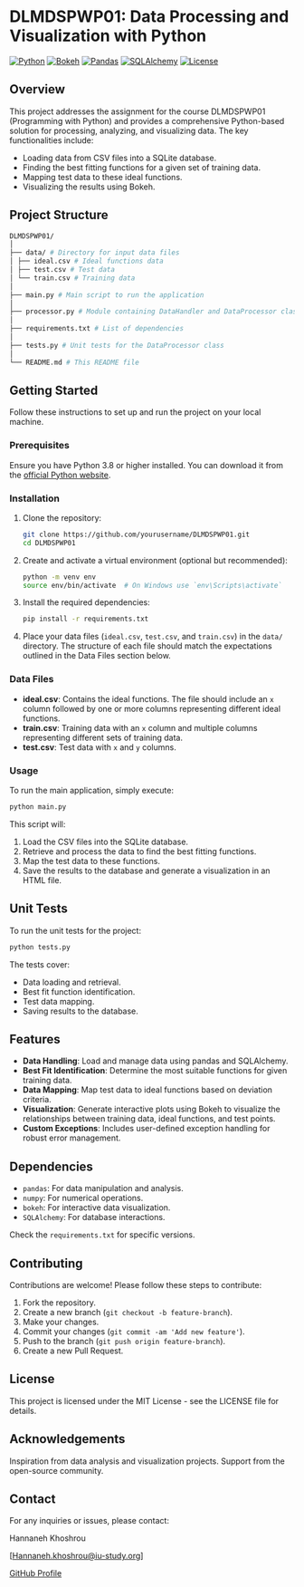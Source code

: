 # DLMDSPWP01: Data Processing and Visualization with Python

[![Python](https://img.shields.io/badge/python-3.8%2B-blue.svg)](https://www.python.org/)
[![Bokeh](https://img.shields.io/badge/Bokeh-2.4.0-green.svg)](https://bokeh.org/)
[![Pandas](https://img.shields.io/badge/Pandas-1.3.0-orange.svg)](https://pandas.pydata.org/)
[![SQLAlchemy](https://img.shields.io/badge/SQLAlchemy-1.4.22-yellow.svg)](https://www.sqlalchemy.org/)
[![License](https://img.shields.io/badge/license-MIT-green.svg)](LICENSE)

## Overview

This project addresses the assignment for the course DLMDSPWP01 (Programming with Python) and provides a comprehensive Python-based solution for processing, analyzing, and visualizing data. The key functionalities include:

- Loading data from CSV files into a SQLite database.
- Finding the best fitting functions for a given set of training data.
- Mapping test data to these ideal functions.
- Visualizing the results using Bokeh.

## Project Structure

```graphql 
DLMDSPWP01/
│
├── data/ # Directory for input data files
│ ├── ideal.csv # Ideal functions data
│ ├── test.csv # Test data
│ └── train.csv # Training data
│
├── main.py # Main script to run the application
│
├── processor.py # Module containing DataHandler and DataProcessor classes
│
├── requirements.txt # List of dependencies
│
├── tests.py # Unit tests for the DataProcessor class
│
└── README.md # This README file

```



## Getting Started

Follow these instructions to set up and run the project on your local machine.

### Prerequisites

Ensure you have Python 3.8 or higher installed. You can download it from the [official Python website](https://www.python.org/).

### Installation

1. Clone the repository:

    ```bash
    git clone https://github.com/yourusername/DLMDSPWP01.git
    cd DLMDSPWP01
    ```

2. Create and activate a virtual environment (optional but recommended):

    ```bash
    python -m venv env
    source env/bin/activate  # On Windows use `env\Scripts\activate`
    ```

3. Install the required dependencies:

    ```bash
    pip install -r requirements.txt
    ```

4. Place your data files (`ideal.csv`, `test.csv`, and `train.csv`) in the `data/` directory. The structure of each file should match the expectations outlined in the Data Files section below.

### Data Files

- **ideal.csv**: Contains the ideal functions. The file should include an `x` column followed by one or more columns representing different ideal functions.
- **train.csv**: Training data with an `x` column and multiple columns representing different sets of training data.
- **test.csv**: Test data with `x` and `y` columns.

### Usage

To run the main application, simply execute:

```bash
python main.py
```
This script will:

1. Load the CSV files into the SQLite database.
2. Retrieve and process the data to find the best fitting functions.
3. Map the test data to these functions.
4. Save the results to the database and generate a visualization in an HTML file.

## Unit Tests
To run the unit tests for the project:
    
```bash
python tests.py
```
The tests cover:

- Data loading and retrieval.
- Best fit function identification.
- Test data mapping.
- Saving results to the database.

## Features
- **Data Handling**: Load and manage data using pandas and SQLAlchemy.
- **Best Fit Identification**: Determine the most suitable functions for given training data.
- **Data Mapping**: Map test data to ideal functions based on deviation criteria.
- **Visualization**: Generate interactive plots using Bokeh to visualize the relationships between training data, ideal functions, and test points.
- **Custom Exceptions**: Includes user-defined exception handling for robust error management.

## Dependencies
- `pandas`: For data manipulation and analysis.
- `numpy`: For numerical operations.
- `bokeh`: For interactive data visualization.
- `SQLAlchemy`: For database interactions.

Check the `requirements.txt` for specific versions.


## Contributing
Contributions are welcome! Please follow these steps to contribute:

1. Fork the repository.
2. Create a new branch (`git checkout -b feature-branch`).
3. Make your changes.
4. Commit your changes (`git commit -am 'Add new feature'`).
5. Push to the branch (`git push origin feature-branch`).
6. Create a new Pull Request.

## License
This project is licensed under the MIT License - see the LICENSE file for details.

## Acknowledgements
Inspiration from data analysis and visualization projects.
Support from the open-source community.

## Contact
For any inquiries or issues, please contact:

Hannaneh Khoshrou

[Hannaneh.khoshrou@iu-study.org]

[GitHub Profile](https://github.com/Hana62)

